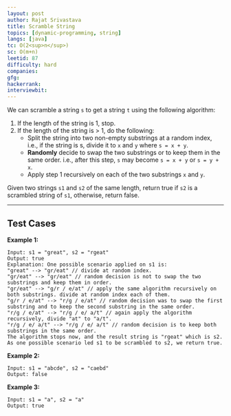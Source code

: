 ```yaml
---
layout: post
author: Rajat Srivastava
title: Scramble String
topics: [dynamic-programming, string]
langs: [java]
tc: O(2<sup>n</sup>)
sc: O(m+n)
leetid: 87
difficulty: hard
companies: 
gfg: 
hackerrank: 
interviewbit: 
---
```


We can scramble a string `s` to get a string `t` using the following algorithm:
1. If the length of the string is 1, stop. 
2. If the length of the string is > 1, do the following:
   - Split the string into two non-empty substrings at a random index, i.e., if the string is s, divide it to `x` and `y` where `s = x + y`. 
   - **Randomly** decide to swap the two substrings or to keep them in the same order. i.e., after this step, `s` may become `s = x + y` or `s = y + x`. 
   - Apply step 1 recursively on each of the two substrings `x` and `y`.
   
Given two strings `s1` and `s2` of the same length, return true if `s2` is a scrambled string of `s1`, otherwise, return false.

---

## Test Cases

**Example 1:** 
```
Input: s1 = "great", s2 = "rgeat"
Output: true
Explanation: One possible scenario applied on s1 is:
"great" --> "gr/eat" // divide at random index.
"gr/eat" --> "gr/eat" // random decision is not to swap the two substrings and keep them in order.
"gr/eat" --> "g/r / e/at" // apply the same algorithm recursively on both substrings. divide at random index each of them.
"g/r / e/at" --> "r/g / e/at" // random decision was to swap the first substring and to keep the second substring in the same order.
"r/g / e/at" --> "r/g / e/ a/t" // again apply the algorithm recursively, divide "at" to "a/t".
"r/g / e/ a/t" --> "r/g / e/ a/t" // random decision is to keep both substrings in the same order.
The algorithm stops now, and the result string is "rgeat" which is s2.
As one possible scenario led s1 to be scrambled to s2, we return true.
```

**Example 2:** 
```
Input: s1 = "abcde", s2 = "caebd"
Output: false
```

**Example 3:**
```
Input: s1 = "a", s2 = "a"
Output: true
```